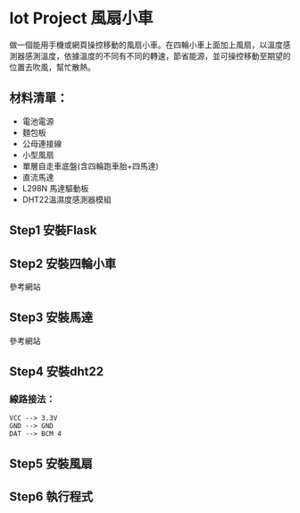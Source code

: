 # Iot Project 風扇小車
做一個能用手機或網頁操控移動的風扇小車。在四輪小車上面加上風扇，以溫度感測器感測溫度，依據溫度的不同有不同的轉速，節省能源，並可操控移動至期望的位置去吹風，幫忙散熱。

## 材料清單：

* 電池電源
* 麵包板
* 公母連接線
* 小型風扇
* 單層自走車底盤(含四輪跑車胎+四馬達)
* 直流馬達
* L298N 馬達驅動板
* DHT22溫濕度感測器模組

## Step1 安裝Flask


## Step2 安裝四輪小車
參考網站

## Step3 安裝馬達
參考網站

## Step4 安裝dht22 

### 線路接法：
    VCC --> 3.3V
    GND --> GND
    DAT --> BCM 4

## Step5 安裝風扇

## Step6 執行程式

